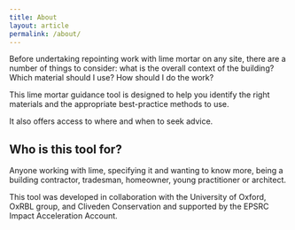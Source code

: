 ```yaml
---
title: About
layout: article
permalink: /about/
---
```


Before undertaking repointing work with lime mortar on any site, there are a number of things to consider: what is the overall context of the building? Which material should I use? How should I do the work? 

This lime mortar guidance tool is designed to help you identify the right materials and the appropriate best-practice methods to use. 

It also offers access to where and when to seek advice. 

## Who is this tool for? 

Anyone working with lime, specifying it and wanting to know more, being a building contractor, tradesman, homeowner, young practitioner or architect.
 
This tool was developed in collaboration with the University of Oxford, OxRBL group, and Cliveden Conservation and supported by the EPSRC Impact Acceleration Account.

